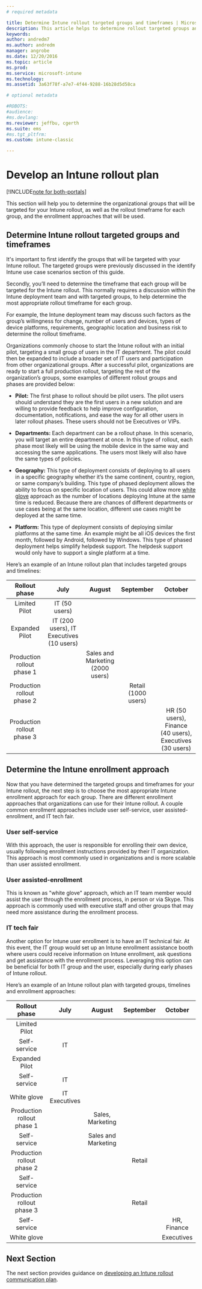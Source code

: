 ```yaml
---
# required metadata

title: Determine Intune rollout targeted groups and timeframes | Microsoft Docs
description: This article helps to determine rollout targeted groups and timeframes for a Microsoft Intune cloud-only implementation.
keywords:
author: andredm7
ms.author: andredm
manager: angrobe
ms.date: 12/20/2016
ms.topic: article
ms.prod:
ms.service: microsoft-intune
ms.technology:
ms.assetid: 3a63f78f-a7e7-4f44-9288-16b28d5d58ca

# optional metadata

#ROBOTS:
#audience:
#ms.devlang:
ms.reviewer: jeffbu, cgerth
ms.suite: ems
#ms.tgt_pltfrm:
ms.custom: intune-classic

---
```


# Develop an Intune rollout plan

[!INCLUDE[note for both-portals](../includes/note-for-both-portals.md)]

This section will help you to determine the organizational groups that will be targeted for your Intune rollout, as well as the rollout timeframe for each group, and the enrollment approaches that will be used.

## Determine Intune rollout targeted groups and timeframes

It's important to first identify the groups that will be targeted with your Intune rollout. The targeted groups were previously discussed in the identify Intune use case scenarios section of this guide.

Secondly, you’ll need to determine the timeframe that each group will be targeted for the Intune rollout. This normally requires a discussion within the Intune deployment team and with targeted groups, to help determine the most appropriate rollout timeframe for each group.

For example, the Intune deployment team may discuss such factors as the group’s willingness for change, number of users and devices, types of device platforms, requirements, geographic location and business risk to determine the rollout timeframe.

Organizations commonly choose to start the Intune rollout with an initial pilot, targeting a small group of users in the IT department. The pilot could then be expanded to include a broader set of IT users and participation from other organizational groups. After a successful pilot, organizations are ready to start a full production rollout, targeting the rest of the organization’s groups, some examples of different rollout groups and phases are provided below:

-   **Pilot:** The first phase to rollout should be pilot users. The pilot users should understand they are the first users in a new solution and are willing to provide feedback to help improve configuration, documentation, notifications, and ease the way for all other users in later rollout phases. These users should not be Executives or VIPs.

-   **Departments:** Each department can be a rollout phase. In this scenario, you will target an entire department at once. In this type of rollout, each phase most likely will be using the mobile device in the same way and accessing the same applications. The users most likely will also have the same types of policies.

-   **Geography:** This type of deployment consists of deploying to all users in a specific geography whether it’s the same continent, country, region, or same company’s building. This type of phased deployment allows the ability to focus on specific location of users. This could allow more [white glove](#user-assisted-enrollment) approach as the number of locations deploying Intune at the same time is reduced. Because there are chances of different departments or use cases being at the same location, different use cases might be deployed at the same time.

-   **Platform:** This type of deployment consists of deploying similar platforms at the same time. An example might be all iOS devices the first month, followed by Android, followed by Windows. This type of phased deployment helps simplify helpdesk support. The helpdesk support would only have to support a single platform at a time.

Here’s an example of an Intune rollout plan that includes targeted groups and timelines:

| **Rollout phase** | **July** | **August** | **September** | **October** |
|:---:|:---:|:---:|:---:|:---:|
| Limited Pilot | IT (50 users) |  |  |  |                                                         
| Expanded Pilot | IT (200 users), IT Executives (10 users) |  |  |  |                                                         
| Production rollout phase 1 |  | Sales and Marketing (2000 users) |  |  |
| Production rollout phase 2 |  |  | Retail (1000 users) |  |
| Production rollout phase 3 |  |  |  | HR (50 users), Finance (40 users), Executives (30 users) |

## Determine the Intune enrollment approach

Now that you have determined the targeted groups and timeframes for your Intune rollout, the next step is to choose the most appropriate Intune enrollment approach for each group. There are different enrollment approaches that organizations can use for their Intune rollout. A couple common enrollment approaches include user self-service, user assisted-enrollment, and IT tech fair.

### User self-service

With this approach, the user is responsible for enrolling their own device, usually following enrollment instructions provided by their IT organization. This approach is most commonly used in organizations and is more scalable than user assisted enrollment.

### User assisted-enrollment

This is known as "white glove" approach, which an IT team member would assist the user through the enrollment process, in person or via Skype. This approach is commonly used with executive staff and other groups that may need more assistance during the enrollment process.

### IT tech fair

Another option for Intune user enrollment is to have an IT technical fair. At this event, the IT group would set up an Intune enrollment assistance booth where users could receive information on Intune enrollment, ask questions and get assistance with the enrollment process. Leveraging this option can be beneficial for both IT group and the user, especially during early phases of Intune rollout.

Here’s an example of an Intune rollout plan with targeted groups, timelines and enrollment approaches:

| **Rollout phase** | **July** | **August** | **September** | **October** |
|:---:|:---:|:---:|:---:|:---:|
| Limited Pilot |  |  |  |  |                                                         
| Self-service | IT |  |  |  |
| Expanded Pilot |  |  |  |  |                                                         
| Self-service | IT |  |  |  |
| White glove | IT Executives |  |  |  |
| Production rollout phase 1 |  | Sales, Marketing |  |  |
| Self-service |  | Sales and Marketing |  |  |
| Production rollout phase 2 |  |  | Retail |  |
| Self-service |  |  |  |  |
| Production rollout phase 3 |  |  | Retail |  |
| Self-service |  |  |  | HR, Finance |
| White glove |  |  |  | Executives |

## Next Section

The next section provides guidance on [developing an Intune rollout communication plan](section-5-develop-a-rollout-communication-plan.md).

